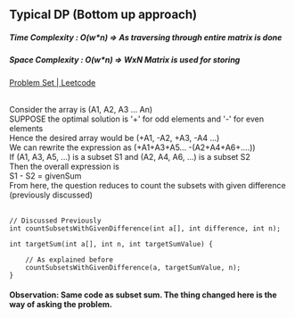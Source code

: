 ## Typical DP (Bottom up approach)
##### Time Complexity  :  O(w*n)  => As traversing through entire matrix is done
##### Space Complexity :  O(w*n)  => WxN Matrix is used for storing

[Problem Set | Leetcode](https://leetcode.com/problems/target-sum/)

<br>
    Consider the array is (A1, A2, A3 ... An)<br>
    SUPPOSE the optimal solution is '+' for odd elements and '-' for even elements<br>
    Hence the desired array would be (+A1, -A2, +A3, -A4 ...)<br>
    We can rewrite the expression as (+A1+A3+A5... -(A2+A4+A6+....))<br>
    If (A1, A3, A5, ...) is a subset S1 and (A2, A4, A6, ...) is a subset S2<br>
    Then the overall expression is <br>
        S1 - S2 = givenSum<br>
    From here, the question reduces to count the subsets with given difference (previously discussed)<br>

<br>

```
// Discussed Previously
int countSubsetsWithGivenDifference(int a[], int difference, int n);

int targetSum(int a[], int n, int targetSumValue) {

    // As explained before
    countSubsetsWithGivenDifference(a, targetSumValue, n);
}
```

#### Observation: Same code as subset sum. The thing changed here is the way of asking the problem.

